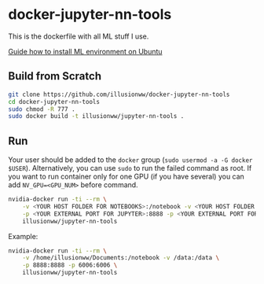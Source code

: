 # docker-jupyter-nn-tools

This is the dockerfile with all ML stuff I use.

[Guide how to install ML environment on Ubuntu](https://github.com/illusionww/docker-jupyter-nn-tools/wiki/Installing-CUDA,-Docker-(%3F),-TensorFlow,-Keras-and-Jupyter-on-Ubuntu)

## Build from Scratch
```bash
git clone https://github.com/illusionww/docker-jupyter-nn-tools
cd docker-jupyter-nn-tools
sudo chmod -R 777 .
sudo docker build -t illusionww/jupyter-nn-tools .
```

## Run
Your user should be added to the `docker` group (`sudo usermod -a -G docker $USER`). Alternatively, you can use `sudo` to run the failed command as root. If you want to run container only for one GPU (if you have several) you can add `NV_GPU=<GPU_NUM>` before command.

```bash
nvidia-docker run -ti --rm \
    -v <YOUR HOST FOLDER FOR NOTEBOOKS>:/notebook -v <YOUR HOST FOLDER FOR DATA>:/data \
    -p <YOUR EXTERNAL PORT FOR JUPYTER>:8888 -p <YOUR EXTERNAL PORT FOR TENSORBOARD>:6006 \
    illusionww/jupyter-nn-tools
```
        
Example:
```bash
nvidia-docker run -ti --rm \
    -v /home/illusionww/Documents:/notebook -v /data:/data \
    -p 8888:8888 -p 6006:6006 \
    illusionww/jupyter-nn-tools
```
